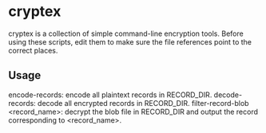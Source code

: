 # cryptex #

cryptex is a collection of simple command-line encryption tools. Before using these scripts, edit them
to make sure the file references point to the correct places.

## Usage ##
encode-records: encode all plaintext records in RECORD_DIR.
decode-records: decode all encrypted records in RECORD_DIR.
filter-record-blob <record_name>: decrypt the blob file in RECORD_DIR and output the record
corresponding to <record_name>.
